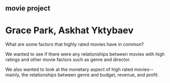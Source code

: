 ## movie project

# Grace Park, Askhat Yktybaev

What are some factors that highly rated movies have in common?

We wanted to see if there were any relationships between movies with high ratings and other movie factors such as genre and director.

We also wanted to look at the monetary aspect of high rated movies--mainly, the relationships between genre and budget, revenue, and profit.
